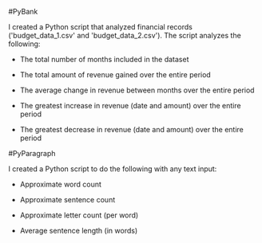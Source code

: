 #PyBank

I created a Python script that analyzed financial records ('budget_data_1.csv' and 'budget_data_2.csv'). The script analyzes the following:

* The total number of months included in the dataset

* The total amount of revenue gained over the entire period

* The average change in revenue between months over the entire period

* The greatest increase in revenue (date and amount) over the entire period

* The greatest decrease in revenue (date and amount) over the entire period


#PyParagraph

I created a Python script to do the following with any text input:

  * Approximate word count

  * Approximate sentence count

  * Approximate letter count (per word)

  * Average sentence length (in words)
